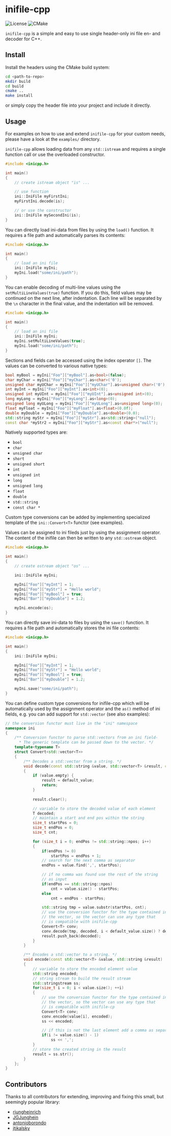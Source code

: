 # inifile-cpp
![License](https://img.shields.io/packagist/l/doctrine/orm.svg)
![CMake](https://github.com/Rookfighter/inifile-cpp/workflows/CMake/badge.svg)

```inifile-cpp``` is a simple and easy to use single header-only ini file en- and decoder for C++.

## Install

Install the headers using the CMake build system:

```sh
cd <path-to-repo>
mkdir build
cd build
cmake ..
make install
```

or simply copy the header file into your project and include it directly.

## Usage

For examples on how to use and extend ```inifile-cpp``` for your custom needs, please have a look at the ```examples/``` directory.

```inifile-cpp``` allows loading data from any ```std::istream``` and requires a
single function call or use the overloaded constructor.

```cpp
#include <inicpp.h>

int main()
{
    // create istream object "is" ...

    // use function
    ini::IniFile myFirstIni;
    myFirstIni.decode(is);

    // or use the constructor
    ini::IniFile mySecondIni(is);
}
```

You can directly load ini-data from files by using the  ```load()``` function. It requires a file path
and automatically parses its contents:

```cpp
#include <inicpp.h>

int main()
{
    // load an ini file
    ini::IniFile myIni;
    myIni.load("some/ini/path");
}
```

You can enable decoding of multi-line values using the  ```setMultiLineValues(true)``` function.  If you do this, field values may be continued on the next line, after indentation.  Each line will be separated by the `\n` character in the final value, and the indentation will be removed.

```cpp
#include <inicpp.h>

int main()
{
    // load an ini file
    ini::IniFile myIni;
    myIni.setMultiLineValues(true);
    myIni.load("some/ini/path");
}
```

Sections and fields can be accessed using the index operator ```[]```.
The values can be converted to various native types:

```cpp
bool myBool = myIni["Foo"]["myBool"].as<bool>(false);
char myChar = myIni["Foo"]["myChar"].as<char>('0');
unsigned char myUChar = myIni["Foo"]["myUChar"].as<unsigned char>('0');
int myInt = myIni["Foo"]["myInt"].as<int>(0);
unsigned int myUInt = myIni["Foo"]["myUInt"].as<unsigned int>(0);
long myLong = myIni["Foo"]["myLong"].as<long>(0);
unsigned long myULong = myIni["Foo"]["myULong"].as<unsigned long>(0);
float myFloat = myIni["Foo"]["myFloat"].as<float>(0.0f);
double myDouble = myIni["Foo"]["myDouble"].as<double>(0.0);
std::string myStr = myIni["Foo"]["myStr"].as<std::string>("null");
const char *myStr2 = myIni["Foo"]["myStr"].as<const char*>("null");
```

Natively supported types are:

* ```bool```
* ```char```
* ```unsigned char```
* ```short```
* ```unsigned short```
* ```int```
* ```unsigned int```
* ```long```
* ```unsigned long```
* ```float```
* ```double```
* ```std::string```
* ```const char *```

Custom type conversions can be added by implementing specialized template of the ```ini::Convert<T>``` functor (see examples).

Values can be assigned to ini fileds just by using the assignment operator.
The content of the inifile can then be written to any ```std::ostream``` object.

```cpp
#include <inicpp.h>

int main()
{
    // create ostream object "os" ...

    ini::IniFile myIni;

    myIni["Foo"]["myInt"] = 1;
    myIni["Foo"]["myStr"] = "Hello world";
    myIni["Foo"]["myBool"] = true;
    myIni["Bar"]["myDouble"] = 1.2;

    myIni.encode(os);
}
```

You can directly save ini-data to files by using the  ```save()``` function. It requires a file path
and automatically stores the ini file contents:

```cpp
#include <inicpp.h>

int main()
{
    ini::IniFile myIni;

    myIni["Foo"]["myInt"] = 1;
    myIni["Foo"]["myStr"] = "Hello world";
    myIni["Foo"]["myBool"] = true;
    myIni["Bar"]["myDouble"] = 1.2;

    myIni.save("some/ini/path");
}
```

You can define custom type conversions for inifile-cpp which will be automatically used by the assignment operator and the ```as()``` method of ini fields, e.g. you can add support for ```std::vector``` (see also examples):

```cpp
// the conversion functor must live in the "ini" namespace
namespace ini
{
    /** Conversion functor to parse std::vectors from an ini field-
      * The generic template can be passed down to the vector. */
    template<typename T>
    struct Convert<std::vector<T>>
    {
        /** Decodes a std::vector from a string. */
        void decode(const std::string &value, std::vector<T> &result, const std::vector<T> &default_value)
        {
            if (value.empty) {
                result = default_value;
                return;
            }
        
            result.clear();

            // variable to store the decoded value of each element
            T decoded;
            // maintain a start and end pos within the string
            size_t startPos = 0;
            size_t endPos = 0;
            size_t cnt;

            for (size_t i = 0; endPos != std::string::npos; i++)
            {
                if(endPos != 0)
                    startPos = endPos + 1;
                // search for the next comma as separator
                endPos = value.find(',', startPos);

                // if no comma was found use the rest of the string
                // as input
                if(endPos == std::string::npos)
                    cnt = value.size() - startPos;
                else
                    cnt = endPos - startPos;

                std::string tmp = value.substr(startPos, cnt);
                // use the conversion functor for the type contained in
                // the vector, so the vector can use any type that
                // is compatible with inifile-cpp
                Convert<T> conv;
                conv.decode(tmp, decoded, i < default_value.size() ? default_value.at(i) : T());
                result.push_back(decoded);
            }
        }

        /** Encodes a std::vector to a string. */
        void encode(const std::vector<T> &value, std::string &result)
        {
            // variable to store the encoded element value
            std::string encoded;
            // string stream to build the result stream
            std::stringstream ss;
            for(size_t i = 0; i < value.size(); ++i)
            {
                // use the conversion functor for the type contained in
                // the vector, so the vector can use any type that
                // is compatible with inifile-cp
                Convert<T> conv;
                conv.encode(value[i], encoded);
                ss << encoded;

                // if this is not the last element add a comma as separator
                if(i != value.size() - 1)
                    ss << ',';
            }
            // store the created string in the result
            result = ss.str();
        }
    };
}
```

## Contributors

Thanks to all contributors for extending, improving and fixing this small, but seemingly popular library:

* [rjungheinrich](https://github.com/rjungheinrich)
* [JGJunghein](https://github.com/JGJunghein)
* [antonioborondo](https://github.com/antonioborondo)
* [jtikalsky](https://github.com/jtikalsky)
